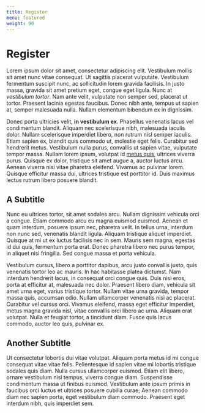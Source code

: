 ```yaml
---
title: Register
menu: featured
weight: 90
---
```


# Register

Lorem ipsum dolor sit amet, consectetur adipiscing elit. Vestibulum mollis sit amet nunc vitae consequat. Ut sagittis placerat vulputate. Vestibulum fermentum suscipit nunc, ac sollicitudin lorem gravida facilisis. In justo massa, gravida sit amet pretium eget, congue eget ligula. Nunc at *vestibulum tortor*. Nam ante velit, vulputate non semper sed, placerat ut tortor. Praesent lacinia egestas faucibus. Donec nibh ante, tempus ut sapien at, semper malesuada nulla. Nullam elementum bibendum ex in dignissim.

Donec porta ultricies velit, **in vestibulum ex**. Phasellus venenatis lacus vel condimentum blandit. Aliquam nec scelerisque nibh, malesuada iaculis dolor. Nullam scelerisque imperdiet libero, non rutrum nisl semper iaculis. Etiam sapien ex, blandit quis commodo ut, molestie eget felis. Curabitur sed hendrerit metus. Vestibulum nulla purus, convallis ut sapien vitae, vulputate tempor massa. Nullam lorem ipsum, volutpat id [metus quis](https://example.com/), ultrices viverra purus. Quisque ex dolor, tristique sit amet augue a, auctor luctus arcu. Aenean viverra nisi vitae pharetra eleifend. Vivamus ac pulvinar lorem. Quisque efficitur massa dui, ultrices tristique est porttitor id. Duis maximus lectus rutrum libero posuere blandit.

## A Subtitle
Nunc eu ultrices tortor, sit amet sodales arcu. Nullam dignissim vehicula orci a congue. Etiam commodo arcu eu magna euismod euismod. Aenean et quam interdum, posuere ipsum nec, pharetra velit. In tellus urna, interdum non nunc sed, venenatis blandit ligula. Aliquam tristique aliquet imperdiet. Quisque at mi ut ex luctus facilisis nec in sem. Mauris sem magna, egestas id dui quis, fermentum porta erat. Donec pharetra libero nec purus tempor, in aliquet nisi fringilla. Sed congue massa et porta vehicula.

Vestibulum cursus, libero a porttitor dapibus, arcu justo convallis justo, quis venenatis tortor leo ac mauris. In hac habitasse platea dictumst. Nam interdum hendrerit lacus, in consequat orci congue quis. Duis nisi eros, porta at efficitur at, malesuada nec dolor. Praesent libero diam, vehicula sit amet urna eget, varius tristique tortor. Nullam vitae urna gravida, tempor massa quis, accumsan odio. Nullam ullamcorper venenatis nisi ac placerat. Curabitur vel cursus orci. Vivamus eleifend, massa eget efficitur imperdiet, metus magna gravida nisl, vitae convallis orci libero ac urna. Aliquam erat volutpat. Nulla et feugiat tortor, a tincidunt diam. Fusce quis lacus commodo, auctor leo quis, pulvinar ex.

## Another Subtitle
Ut consectetur lobortis dui vitae volutpat. Aliquam porta metus id mi congue consequat vitae vitae felis. Pellentesque id sapien vitae mi lobortis tristique sodales quis diam. Nulla cursus ullamcorper euismod. Etiam elit libero, ornare vestibulum nisl tempus, viverra congue diam. Suspendisse condimentum massa ut finibus euismod. Vestibulum ante ipsum primis in faucibus orci luctus et ultrices posuere cubilia curae; Aenean commodo diam nec sapien porta, eget vestibulum diam commodo. Praesent eget interdum nibh, quis imperdiet sem.
